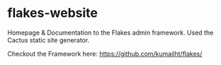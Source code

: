 flakes-website
==============

Homepage & Documentation to the Flakes admin framework. Used the Cactus static site generator.

Checkout the Framework here:
https://github.com/kumailht/flakes/
